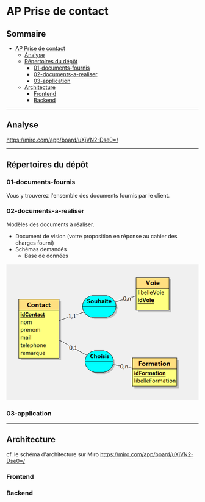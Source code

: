 # AP Prise de contact

## Sommaire

<!-- TOC -->
* [AP Prise de contact](#ap-prise-de-contact)
  * [Analyse](#analyse)
  * [Répertoires du dépôt](#répertoires-du-dépôt)
    * [01-documents-fournis](#01-documents-fournis)
    * [02-documents-a-realiser](#02-documents-a-realiser)
    * [03-application](#03-application)
  * [Architecture](#architecture)
    * [Frontend](#frontend)
    * [Backend](#backend)
<!-- TOC -->

---

## Analyse

https://miro.com/app/board/uXjVN2-Dse0=/

---

## Répertoires du dépôt

### 01-documents-fournis

Vous y trouverez l'ensemble des documents fournis par le client.

### 02-documents-a-realiser

Modèles des documents à réaliser.

- Document de vision (votre proposition en réponse au cahier des charges fourni)
- Schémas demandés
  - Base de données

![](readme_docs/bd.png)

### 03-application


---

## Architecture

cf. le schéma d'architecture sur Miro
https://miro.com/app/board/uXjVN2-Dse0=/

### Frontend



### Backend